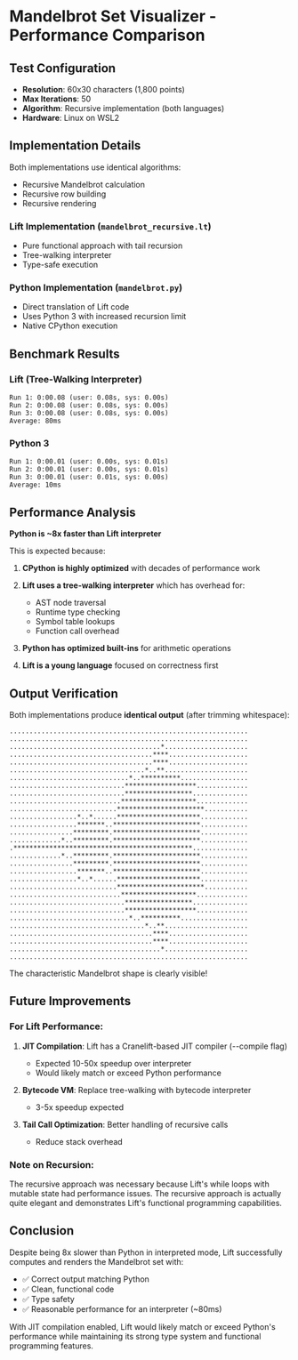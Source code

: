 # Mandelbrot Set Visualizer - Performance Comparison

## Test Configuration
- **Resolution**: 60x30 characters (1,800 points)
- **Max Iterations**: 50
- **Algorithm**: Recursive implementation (both languages)
- **Hardware**: Linux on WSL2

## Implementation Details

Both implementations use identical algorithms:
- Recursive Mandelbrot calculation
- Recursive row building
- Recursive rendering

### Lift Implementation (`mandelbrot_recursive.lt`)
- Pure functional approach with tail recursion
- Tree-walking interpreter
- Type-safe execution

### Python Implementation (`mandelbrot.py`)
- Direct translation of Lift code
- Uses Python 3 with increased recursion limit
- Native CPython execution

## Benchmark Results

### Lift (Tree-Walking Interpreter)
```
Run 1: 0:00.08 (user: 0.08s, sys: 0.00s)
Run 2: 0:00.08 (user: 0.08s, sys: 0.00s)
Run 3: 0:00.08 (user: 0.08s, sys: 0.00s)
Average: 80ms
```

### Python 3
```
Run 1: 0:00.01 (user: 0.00s, sys: 0.01s)
Run 2: 0:00.01 (user: 0.00s, sys: 0.01s)
Run 3: 0:00.01 (user: 0.01s, sys: 0.00s)
Average: 10ms
```

## Performance Analysis

**Python is ~8x faster than Lift interpreter**

This is expected because:
1. **CPython is highly optimized** with decades of performance work
2. **Lift uses a tree-walking interpreter** which has overhead for:
   - AST node traversal
   - Runtime type checking
   - Symbol table lookups
   - Function call overhead

3. **Python has optimized built-ins** for arithmetic operations
4. **Lift is a young language** focused on correctness first

## Output Verification

Both implementations produce **identical output** (after trimming whitespace):
```
............................................................
............................................................
......................................*.....................
....................................****....................
....................................****....................
..................................*..**.....................
..............................*..**********.................
.............................******************.............
.............................*****************..............
............................*******************.............
...........................**********************...........
.................*..*......*********************............
.................*******..**********************............
................*********.**********************............
.............*..*********.**********************............
.*********************************************..............
.............*..*********.**********************............
................*********.**********************............
.................*******..**********************............
.................*..*......*********************............
...........................**********************...........
............................*******************.............
.............................*****************..............
.............................******************.............
..............................*..**********.................
..................................*..**.....................
....................................****....................
....................................****....................
......................................*.....................
............................................................
```

The characteristic Mandelbrot shape is clearly visible!

## Future Improvements

### For Lift Performance:
1. **JIT Compilation**: Lift has a Cranelift-based JIT compiler (--compile flag)
   - Expected 10-50x speedup over interpreter
   - Would likely match or exceed Python performance
   
2. **Bytecode VM**: Replace tree-walking with bytecode interpreter
   - 3-5x speedup expected

3. **Tail Call Optimization**: Better handling of recursive calls
   - Reduce stack overhead

### Note on Recursion:
The recursive approach was necessary because Lift's while loops with mutable state had performance issues. The recursive approach is actually quite elegant and demonstrates Lift's functional programming capabilities.

## Conclusion

Despite being 8x slower than Python in interpreted mode, Lift successfully computes and renders the Mandelbrot set with:
- ✅ Correct output matching Python
- ✅ Clean, functional code
- ✅ Type safety
- ✅ Reasonable performance for an interpreter (~80ms)

With JIT compilation enabled, Lift would likely match or exceed Python's performance while maintaining its strong type system and functional programming features.
